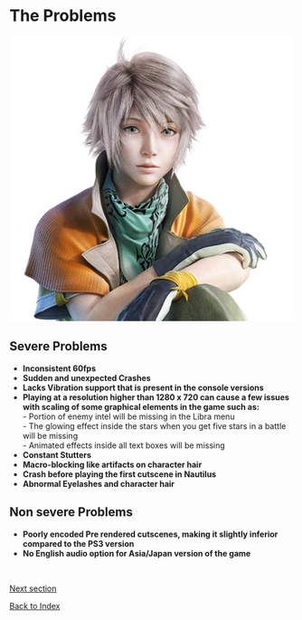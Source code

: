 # The Problems

![img](images/problems/chr_prob_img.png)
## Severe Problems
* **Inconsistent 60fps**
* **Sudden and unexpected Crashes**
* **Lacks Vibration support that is present in the console versions**
* **Playing at a resolution higher than 1280 x 720 can cause a few issues with scaling of some graphical elements in the game such as:**
  <br> - Portion of enemy intel will be missing in the Libra menu
  <br> - The glowing effect inside the stars when you get five stars in a battle will be missing
  <br> - Animated effects inside all text boxes will be missing
* **Constant Stutters**
* **Macro-blocking like artifacts on character hair**
* **Crash before playing the first cutscene in Nautilus**
* **Abnormal Eyelashes and character hair**
## Non severe Problems
* **Poorly encoded Pre rendered cutscenes, making it slightly inferior compared to the PS3 version**
* **No English audio option for Asia/Japan version of the game**

<br>

[Next section](launcher.md)

[Back to Index](index.md)    
